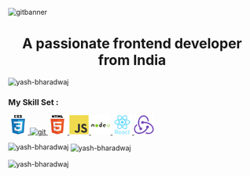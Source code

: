 
![gitbanner](https://github.com/Yash-bharadwaj/Yash-bharadwaj/assets/86095452/2c3228d3-d327-409f-b78f-df11663135e8)
<h1 align="center"> A passionate frontend developer from India</h1>

<p align="left"> <img src="https://komarev.com/ghpvc/?username=yash-bharadwaj&label=Profile%20views&color=0e75b6&style=flat" alt="yash-bharadwaj" /> </p>



<h3 align="left">My Skill Set :</h3>
<p align="left"> <a href="https://www.w3schools.com/css/" target="_blank" rel="noreferrer"> <img src="https://raw.githubusercontent.com/devicons/devicon/master/icons/css3/css3-original-wordmark.svg" alt="css3" width="40" height="40"/> </a> <a href="https://git-scm.com/" target="_blank" rel="noreferrer"> <img src="https://www.vectorlogo.zone/logos/git-scm/git-scm-icon.svg" alt="git" width="40" height="40"/> </a> <a href="https://www.w3.org/html/" target="_blank" rel="noreferrer"> <img src="https://raw.githubusercontent.com/devicons/devicon/master/icons/html5/html5-original-wordmark.svg" alt="html5" width="40" height="40"/> </a> <a href="https://developer.mozilla.org/en-US/docs/Web/JavaScript" target="_blank" rel="noreferrer"> <img src="https://raw.githubusercontent.com/devicons/devicon/master/icons/javascript/javascript-original.svg" alt="javascript" width="40" height="40"/> </a> <a href="https://nodejs.org" target="_blank" rel="noreferrer"> <img src="https://raw.githubusercontent.com/devicons/devicon/master/icons/nodejs/nodejs-original-wordmark.svg" alt="nodejs" width="40" height="40"/> </a> <a href="https://reactjs.org/" target="_blank" rel="noreferrer"> <img src="https://raw.githubusercontent.com/devicons/devicon/master/icons/react/react-original-wordmark.svg" alt="react" width="40" height="40"/> </a> <a href="https://redux.js.org" target="_blank" rel="noreferrer"> <img src="https://raw.githubusercontent.com/devicons/devicon/master/icons/redux/redux-original.svg" alt="redux" width="40" height="40"/> </a> </p>

<p><img align="left" src="https://github-readme-stats.vercel.app/api/top-langs?username=yash-bharadwaj&show_icons=true&locale=en&layout=compact" alt="yash-bharadwaj" /></p>

<p>&nbsp;<img align="center" src="https://github-readme-stats.vercel.app/api?username=yash-bharadwaj&show_icons=true&locale=en" alt="yash-bharadwaj" /></p>

<p><img align="center" src="https://github-readme-streak-stats.herokuapp.com/?user=yash-bharadwaj&" alt="yash-bharadwaj" /></p>
